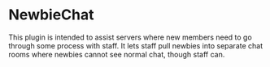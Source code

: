NewbieChat
==========
This plugin is intended to assist servers where new members need to go through some process with staff.
It lets staff pull newbies into separate chat rooms where newbies cannot see normal chat, though staff can.
